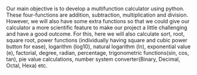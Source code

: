 Our main objective is to develop a 
multifunction calculator using python. These 
four-functions are addition, subtraction, 
multiplication and division. However, we will 
also have some extra functions so that we 
could give our calculator a more scientific 
feature to make our project a little challenging 
and have a good outcome. For this, here we 
will also calculate sort, root, square root, 
power functions (individually having square 
and cubic power button for ease), logarithm 
(log10), natural logarithm (ln), exponential 
value (e), factorial, degree, radian, percentage, 
trigonometric functions(sin, cos, tan), pie 
value calculations, number system 
converter(Binary, Decimal, Octal, Hexa) etc.
